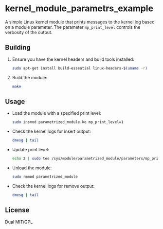 # kernel_module_parametrs_example

A simple Linux kernel module that prints messages to the kernel log based on a module parameter. The parameter `mp_print_level` controls the verbosity of the output.

## Building

1. Ensure you have the kernel headers and build tools installed:
   ```bash
   sudo apt-get install build-essential linux-headers-$(uname -r)
   ```
2. Build the module:
   ```bash
   make
   ```

## Usage

- Load the module with a specified print level:
  ```bash
  sudo insmod parametrized_module.ko mp_print_level=1
  ```
- Check the kernel logs for insert output:
  ```bash
  dmesg | tail
  ```
  
- Update print level:
  ```bash
  echo 2 | sudo tee /sys/module/parametrized_module/parameters/mp_print_level
  ```

- Unload the module:
  ```bash
  sudo rmmod parametrized_module
  ```

- Check the kernel logs for remove output:
  ```bash
  dmesg | tail
  ```

## License

Dual MIT/GPL
